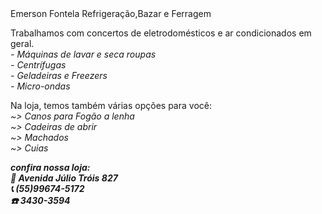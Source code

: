 <!Doctype HTML>
 <Html>
  <Head>
   <Tittle>Emerson Fontela Refrigeração,Bazar e Ferragem</Tittle>
 </Head>
  <Body>
   <P>Trabalhamos com concertos de eletrodomésticos e ar condicionados em geral.<Br>
<Em>- Máquinas de lavar e seca roupas<Br>
- Centrífugas<Br>
- Geladeiras e Freezers<Br>
- Micro-ondas<Br></em></P>
    <P>Na loja, temos também várias opções para você:<Br>
<em>~> Canos para Fogão a lenha<Br>
~> Cadeiras de abrir<Br>
~> Machados<Br>
~> Cuias<Br></em></p>
  <p><em><strong>confira nossa loja:<Br>
📌 Avenida Júlio Tróis 827 <Br>
📞 (55)99674-5172<Br>
☎️ 3430-3594</strong></em>
  </p>
 </body>
 </Html>